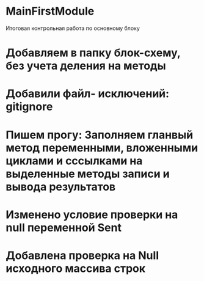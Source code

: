 # MainFirstModule
Итоговая контрольная работа по основному блоку
# Добавляем в папку блок-схему, без учета деления на методы 
# Добавили файл- исключений: gitignore

# Пишем прогу: Заполняем гланвый метод переменными, вложенными циклами и сссылками на выделенные методы записи и вывода результатов 
#
# Изменено условие проверки на null переменной Sent
# Добавлена проверка на Null исходного массива строк